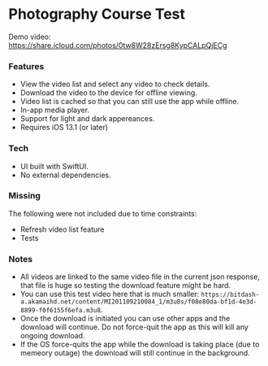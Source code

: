 # Photography Course Test

Demo video: https://share.icloud.com/photos/0tw8W28zErsg8KypCALpQjECg

### Features

- View the video list and select any video to check details.
- Download the video to the device for offline viewing.
- Video list is cached so that you can still use the app while offline.
- In-app media player.
- Support for light and dark appereances.
- Requires iOS 13.1 (or later)

### Tech

- UI built with SwiftUI.
- No external dependencies.

### Missing

The following were not included due to time constraints:

- Refresh video list feature
- Tests

### Notes

- All videos are linked to the same video file in the current json response, that file is huge so testing the download feature might be hard.
- You can use this test video here that is much smaller: `https://bitdash-a.akamaihd.net/content/MI201109210084_1/m3u8s/f08e80da-bf1d-4e3d-8899-f0f6155f6efa.m3u8`.
- Once the download is initiated you can use other apps and the download will continue. Do not force-quit the app as this will kill any ongoing download.
- If the OS force-quits the app while the download is taking place (due to memeory outage) the download will still continue in the background.
